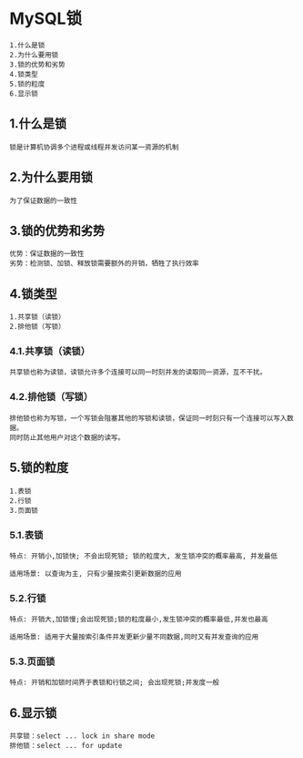# MySQL锁
```
1.什么是锁
2.为什么要用锁
3.锁的优势和劣势
4.锁类型
5.锁的粒度
6.显示锁
```

## 1.什么是锁
```
锁是计算机协调多个进程或线程并发访问某一资源的机制
```

## 2.为什么要用锁
```
为了保证数据的一致性
```

## 3.锁的优势和劣势
```
优势：保证数据的一致性
劣势：检测锁、加锁、释放锁需要额外的开销，牺牲了执行效率
```

## 4.锁类型
```
1.共享锁（读锁）
2.排他锁（写锁）
```

### 4.1.共享锁（读锁）
```
共享锁也称为读锁，读锁允许多个连接可以同一时刻并发的读取同一资源，互不干扰。
```

### 4.2.排他锁（写锁）
```
排他锁也称为写锁，一个写锁会阻塞其他的写锁和读锁，保证同一时刻只有一个连接可以写入数据。
同时防止其他用户对这个数据的读写。
```

## 5.锁的粒度
```
1.表锁
2.行锁
3.页面锁
```

### 5.1.表锁
```
特点: 开销小,加锁快; 不会出现死锁; 锁的粒度大, 发生锁冲突的概率最高, 并发最低

适用场景: 以查询为主, 只有少量按索引更新数据的应用
```

### 5.2.行锁
```
特点: 开销大,加锁慢;会出现死锁;锁的粒度最小,发生锁冲突的概率最低,并发也最高

适用场景: 适用于大量按索引条件并发更新少量不同数据,同时又有并发查询的应用
```


### 5.3.页面锁
```
特点: 开销和加锁时间界于表锁和行锁之间; 会出现死锁;并发度一般
```

## 6.显示锁

```
共享锁：select ... lock in share mode
排他锁：select ... for update
```
